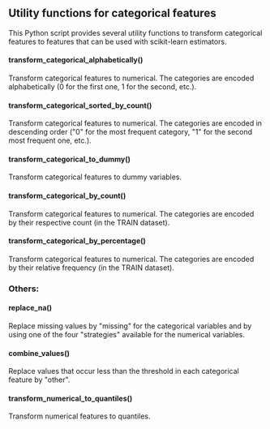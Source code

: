 ## Utility functions for categorical features

This Python script provides several utility functions to transform categorical features to features that can be used with scikit-learn estimators.

#### transform_categorical_alphabetically()
Transform categorical features to numerical. The categories are encoded alphabetically (0 for the first one, 1 for the second, etc.).

#### transform_categorical_sorted_by_count()
Transform categorical features to numerical. The categories are encoded in descending order ("0" for the most frequent category, "1" for the second most frequent one, etc.).

#### transform_categorical_to_dummy()
Transform categorical features to dummy variables.

#### transform_categorical_by_count()
Transform categorical features to numerical. The categories are encoded by their respective count (in the TRAIN dataset).

#### transform_categorical_by_percentage()
Transform categorical features to numerical. The categories are encoded by their relative frequency (in the TRAIN dataset).

### Others:

#### replace_na()
Replace missing values by "missing" for the categorical variables and by using one of the four "strategies" available for the numerical variables.

#### combine_values()
Replace values that occur less than the threshold in each categorical feature by "other".

#### transform_numerical_to_quantiles()
Transform numerical features to quantiles.

